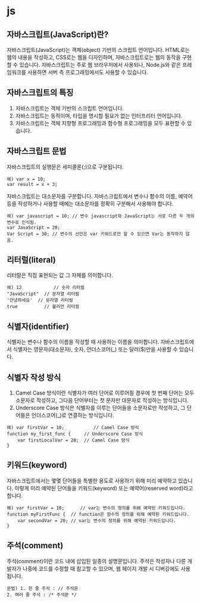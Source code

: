 # js
## 자바스크립트(JavaScript)란?
자바스크립트(JavaScript)는 객체(object) 기반의 스크립트 언어입니다.
HTML로는 웹의 내용을 작성하고, CSS로는 웹을 디자인하며, 자바스크립트로는 웹의 동작을 구현할 수 있습니다.
자바스크립트는 주로 웹 브라우저에서 사용되나, Node.js와 같은 프레임워크를 사용하면 서버 측 프로그래밍에서도 사용할 수 있습니다.

## 자바스크립트의 특징
1. 자바스크립트는 객체 기반의 스크립트 언어입니다.
2. 자바스크립트는 동적이며, 타입을 명시할 필요가 없는 인터프리터 언어입니다.
3. 자바스크립트는 객체 지향형 프로그래밍과 함수형 프로그래밍을 모두 표현할 수 있습니다.

##  자바스크립트 문법
자바스크립트의 실행문은 세미콜론(;)으로 구분됩니다.
```
예) var x = 10;
var result = x + 3;
```
자바스크립트는 대소문자를 구분합니다.
자바스크립트에서 변수나 함수의 이름, 예약어 등을 작성하거나 사용할 때에는 대소문자를 정확히 구분해서 사용해야 합니다.
```
예) var javascript = 10; // 변수 javascript와 JavaScript는 서로 다른 두 개의 변수로 인식됨.
var JavaScript = 20;
Var Script = 30; // 변수의 선언은 var 키워드로만 할 수 있으면 Var는 동작하지 않음.
```

## 리터럴(literal)
리터럴은 직접 표현되는 값 그 자체를 의미합니다.
```
예) 12            // 숫자 리터럴
"JavaScript"  // 문자열 리터럴
'안녕하세요'  // 문자열 리터럴
true          // 불리언 리터럴
```
## 식별자(identifier)
식별자는 변수나 함수의 이름을 작성할 때 사용하는 이름을 의미합니다.
자바스크립트에서 식별자는 영문자(대소문자), 숫자, 언더스코어(_) 또는 달러($)만을 사용할 수 있습니다.

## 식별자 작성 방식
1. Camel Case 방식이란 식별자가 여러 단어로 이루어질 경우에 첫 번째 단어는 모두 소문자로 작성하고, 그다음 단어부터는 첫 문자만 대문자로 작성하는 방식입니다.
2. Underscore Case 방식은 식별자를 이루는 단어들을 소문자로만 작성하고, 그 단어들은 언더스코어(_)로 연결하는 방식입니다.
```
예) var firstVar = 10;           // Camel Case 방식
function my_first_func {     // Underscore Case 방식
    var firstLocalVar = 20;  // Camel Case 방식
}
```

## 키워드(keyword)
자바스크립트에서는 몇몇 단어들을 특별한 용도로 사용하기 위해 미리 예약하고 있습니다.
이렇게 미리 예약된 단어들을 키워드(keyword) 또는 예약어(reserved word)라고 합니다.
```
예) var firstVar = 10;      // var는 변수의 정의를 위해 예약된 키워드입니다.
function myFirstFunc {  // function은 함수의 정의를 위해 예약된 키워드입니다.
    var secondVar = 20; // var는 변수의 정의를 위해 예약된 키워드입니다.
}
```


## 주석(comment)
주석(comment)이란 코드 내에 삽입된 일종의 설명문입니다.
주석은 작성자나 다른 개발자가 나중에 코드를 수정할 때 참고할 수 있으며, 웹 페이지 개발 시 디버깅에도 사용됩니다.
```
문법) 1. 한 줄 주석 : // 주석문
2. 여러 줄 주석 : /* 주석문 */
```
